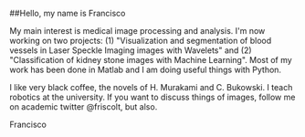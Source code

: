 ##Hello, my name is Francisco

My main interest is medical image processing and analysis. I'm now working on two projects: (1) "Visualization and segmentation of blood vessels in Laser Speckle Imaging images with Wavelets" and (2) "Classification of kidney stone images with Machine Learning". Most of my work has been done in Matlab and I am doing useful things with Python. 

I like very black coffee, the novels of H. Murakami and C. Bukowski. I teach robotics at the university. If you want to discuss things of images, follow me on academic twitter @friscolt, but also. 

Francisco 

